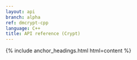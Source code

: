 ```yaml
---
layout: api
branch: alpha
ref: dmcrypt-cpp
language: C++
title: API reference (Crypt)
---
```

{% include anchor_headings.html html=content %}